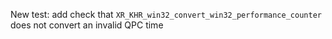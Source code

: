 New test: add check that `XR_KHR_win32_convert_win32_performance_counter` does not convert an invalid QPC time
